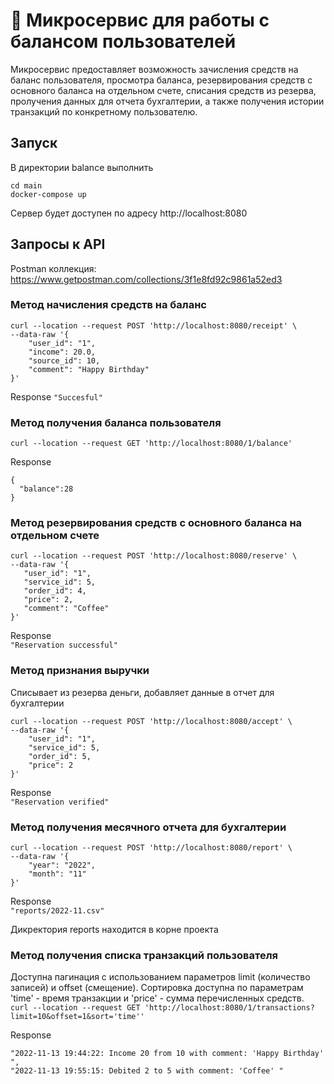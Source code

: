 # 💸 Микросервис для работы с балансом пользователей
Микросервис предоставляет возможность зачисления средств на баланс пользователя, просмотра баланса, резервирования средств с основного баланса на отдельном счете, списания средств из резерва, пролучения данных для отчета бухгалтерии, а также получения истории транзакций по конкретному пользователю.

## Запуск
В директории balance выполнить</br>

`cd main`</br>
`docker-compose up`</br>

Сервер будет доступен по адресу http://localhost:8080
## Запросы к API
Postman коллекция: https://www.getpostman.com/collections/3f1e8fd92c9861a52ed3
### Метод начисления средств на баланс
```
curl --location --request POST 'http://localhost:8080/receipt' \
--data-raw '{
    "user_id": "1",
    "income": 20.0,
    "source_id": 10,
    "comment": "Happy Birthday"
}'
```
Response
`"Succesful"`
### Метод получения баланса пользователя
`curl --location --request GET 'http://localhost:8080/1/balance'`</br>

Response </br>
```
{
  "balance":28
}
 ```
 ### Метод резервирования средств с основного баланса на отдельном счете
 
 ```
 curl --location --request POST 'http://localhost:8080/reserve' \
--data-raw '{
    "user_id": "1",
    "service_id": 5,
    "order_id": 4,
    "price": 2,
    "comment": "Coffee"
}'
```

Response</br>
`"Reservation successful"`
###  Метод признания выручки
Cписывает из резерва деньги, добавляет данные в отчет для бухгалтерии</br>
```
curl --location --request POST 'http://localhost:8080/accept' \
--data-raw '{
    "user_id": "1",
    "service_id": 5,
    "order_id": 5,
    "price": 2
}'
```

Response</br>
`"Reservation verified"`
### Метод получения месячного отчета для бухгалтерии
```
curl --location --request POST 'http://localhost:8080/report' \
--data-raw '{
    "year": "2022",
    "month": "11"
}'
```

Response</br>
`"reports/2022-11.csv"`</br>

Дикректория reports находится в корне проекта
### Метод получения списка транзакций пользователя
Доступна пагинация с использованием параметров limit (количество записей) и offset (смещение). Сортировка доступна по параметрам 'time' - время транзакции и 'price' - сумма перечисленных средств.</br>
`curl --location --request GET 'http://localhost:8080/1/transactions?limit=10&offset=1&sort='time''`</br>

Response
```
"2022-11-13 19:44:22: Income 20 from 10 with comment: 'Happy Birthday' ",
"2022-11-13 19:55:15: Debited 2 to 5 with comment: 'Coffee' "
```
